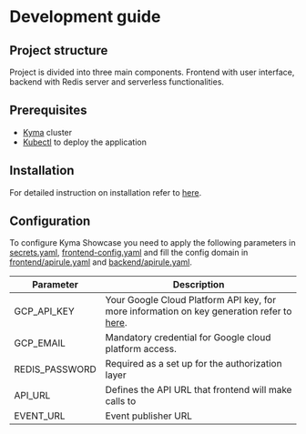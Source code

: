 # Development guide

## Project structure

Project is divided into three main components. Frontend with user interface, backend with Redis server and serverless functionalities.

## Prerequisites

- [Kyma](https://kyma-project.io/) cluster 
- [Kubectl](https://kubernetes.io/docs/tasks/tools/) to deploy the application

## Installation

For detailed instruction on installation refer to [here](../README.md#Installation).

## Configuration

To configure Kyma Showcase you need to apply the following parameters in [secrets.yaml](../resources/secrets.yaml), [frontend-config.yaml](../resources/frontend/frontend-config.yaml) and fill the config domain in [frontend/apirule.yaml](../resources/frontend/apirule.yaml) and [backend/apirule.yaml](../resources/backend/apirule.yaml).


| Parameter | Description |
|-----------|-------------|
| GCP_API_KEY | Your Google Cloud Platform API key, for more information on key generation refer to [here](https://cloud.google.com/docs/authentication/api-keys#creating_an_api_key). |
| GCP_EMAIL | Mandatory credential for Google cloud platform access.|
| REDIS_PASSWORD | Required as a set up for the authorization layer |
| API_URL | Defines the API URL that frontend will make calls to |
| EVENT_URL | Event publisher URL |
